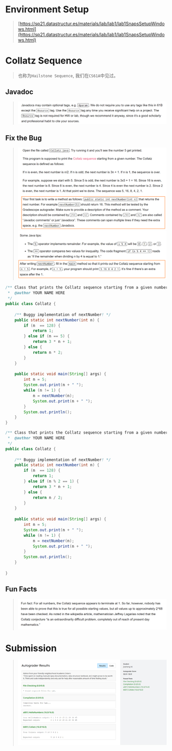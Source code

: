 # Environment Setup
> [https://sp21.datastructur.es/materials/lab/lab1/lab1SnapsSetupWindows.html](https://sp21.datastructur.es/materials/lab/lab1/lab1SnapsSetupWindows.html)



# Collatz Sequence
> 也称为`Hailstone Sequence`, 我们在`CS61A`中见过。


## Javadoc
> ![image.png](L2101__Environment_Setup_Collatz_Sequence.assets/20230302_0931331665.png)


## Fix the Bug
> ![image.png](L2101__Environment_Setup_Collatz_Sequence.assets/20230302_0931334825.png)![image.png](L2101__Environment_Setup_Collatz_Sequence.assets/20230302_0931336979.png)

```java
/** Class that prints the Collatz sequence starting from a given number.
 *  @author YOUR NAME HERE
 */
public class Collatz {

    /** Buggy implementation of nextNumber! */
    public static int nextNumber(int n) {
        if (n  == 128) {
            return 1;
        } else if (n == 5) {
            return 3 * n + 1;
        } else {
            return n * 2;
        }
    }

    public static void main(String[] args) {
        int n = 5;
        System.out.print(n + " ");
        while (n != 1) {
            n = nextNumber(n);
            System.out.print(n + " ");
        }
        System.out.println();
    }
}
```
```java
/** Class that prints the Collatz sequence starting from a given number.
 *  @author YOUR NAME HERE
 */
public class Collatz {

    /** Buggy implementation of nextNumber! */
    public static int nextNumber(int n) {
        if (n  == 128) {
            return 1;
        } else if (n % 2 == 1) {
            return 3 * n + 1;
        } else {
            return n / 2;
        }
    }

    public static void main(String[] args) {
        int n = 5;
        System.out.print(n + " ");
        while (n != 1) {
            n = nextNumber(n);
            System.out.print(n + " ");
        }
        System.out.println();
    }

}
```


## Fun Facts
> ![image.png](L2101__Environment_Setup_Collatz_Sequence.assets/20230302_0931339551.png)



# Submission
> ![image.png](L2101__Environment_Setup_Collatz_Sequence.assets/20230302_0931342090.png)

